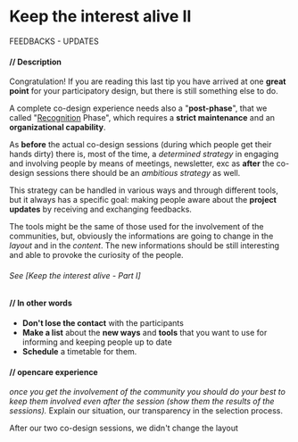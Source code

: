 # Keep the interest alive II

FEEDBACKS - UPDATES

#### **// Description**

Congratulation! If you are reading this last tip you have arrived at one **great point** for your participatory design, but there is still something else to do. 

A complete co-design experience needs also a "**post-phase**", that we called "[Recognition](Our_experience_in_co-design_filed.md#recognition-phase) Phase", which requires a **strict maintenance** and an **organizational capability**.  

As **before** the actual co-design sessions (during which people get their hands dirty) there is, most of the time, a *determined strategy* in engaging and involving people by means of meetings, newsletter, exc as **after** the co-design sessions there should be an *ambitious strategy* as well. 

This strategy can be handled in various ways and through different tools, but it always has a specific goal: making people aware about the **project updates** by receiving and exchanging feedbacks. 

The tools might be the same of those used for the involvement of the communities, but, obviously the informations are going to change in the *layout* and in the *content*. The new informations should be still interesting and able to provoke the curiosity of the people. 

###### See [Keep the interest alive - Part I]

#### **// In other words**

* **Don't lose the contact** with the participants
* **Make a list** about the **new ways** and **tools** that you want to use for informing and keeping people up to date
* **Schedule** a timetable for them.

#### **// opencare experience**

*once you get the involvement of the community you should do your best to keep them involved even after the session (show them the results of the sessions).* Explain our situation, our transparency in the selection process.

After our two co-design sessions, we didn't change the layout